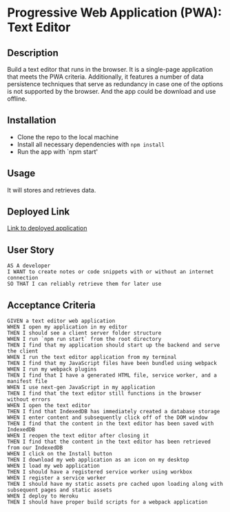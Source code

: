 # Progressive Web Application (PWA): Text Editor 

## Description
Build a text editor that runs in the browser. It is a single-page application that meets the PWA criteria. Additionally, it features a number of data persistence techniques that serve as redundancy in case one of the options is not supported by the browser. And the app could be download and use offline.

## Installation
 - Clone the repo to the local machine
 - Install all necessary dependencies with `npm install`
 - Run the app with `npm start'

## Usage
It will stores and retrieves data.

## Deployed Link
[Link to deployed application](https://text-editory.herokuapp.com/)

## User Story
    AS A developer
    I WANT to create notes or code snippets with or without an internet connection
    SO THAT I can reliably retrieve them for later use

## Acceptance Criteria
    GIVEN a text editor web application
    WHEN I open my application in my editor
    THEN I should see a client server folder structure
    WHEN I run `npm run start` from the root directory
    THEN I find that my application should start up the backend and serve the client
    WHEN I run the text editor application from my terminal
    THEN I find that my JavaScript files have been bundled using webpack
    WHEN I run my webpack plugins
    THEN I find that I have a generated HTML file, service worker, and a manifest file
    WHEN I use next-gen JavaScript in my application
    THEN I find that the text editor still functions in the browser without errors
    WHEN I open the text editor
    THEN I find that IndexedDB has immediately created a database storage
    WHEN I enter content and subsequently click off of the DOM window
    THEN I find that the content in the text editor has been saved with IndexedDB
    WHEN I reopen the text editor after closing it
    THEN I find that the content in the text editor has been retrieved from our IndexedDB
    WHEN I click on the Install button
    THEN I download my web application as an icon on my desktop
    WHEN I load my web application
    THEN I should have a registered service worker using workbox
    WHEN I register a service worker
    THEN I should have my static assets pre cached upon loading along with subsequent pages and static assets
    WHEN I deploy to Heroku
    THEN I should have proper build scripts for a webpack application


